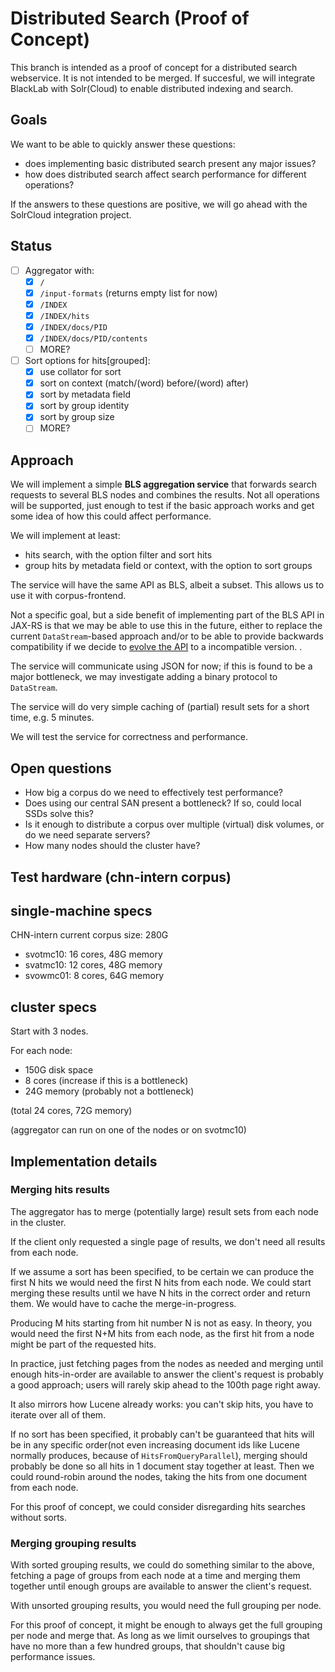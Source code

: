 # Distributed Search (Proof of Concept)

This branch is intended as a proof of concept for a distributed search 
webservice. It is not intended to be merged. If succesful, we will integrate 
BlackLab with Solr(Cloud) to enable distributed indexing and search.


## Goals

We want to be able to quickly answer these questions:
- does implementing basic distributed search present any major issues?
- how does distributed search affect search performance for different 
 operations?

If the answers to these questions are positive, we will go ahead with the 
SolrCloud integration project.


## Status

- [ ] Aggregator with:
  - [x] `/`
  - [x] `/input-formats` (returns empty list for now)
  - [x] `/INDEX`
  - [x] `/INDEX/hits`
  - [x] `/INDEX/docs/PID`
  - [x] `/INDEX/docs/PID/contents`
  - [ ] MORE?
- [ ] Sort options for hits\[grouped\]:
  - [x] use collator for sort
  - [x] sort on context (match/(word) before/(word) after)
  - [x] sort by metadata field
  - [x] sort by group identity
  - [x] sort by group size
  - [ ] MORE?

## Approach

We will implement a simple **BLS aggregation service** that forwards search 
requests to several BLS nodes and combines the results. Not all operations will 
be supported, just enough to test if the basic approach works and get some idea 
of how this could affect performance.

We will implement at least:
- hits search, with the option filter and sort hits
- group hits by metadata field or context, with the option to sort groups

The service will have the same API as BLS, albeit a subset. This allows us to 
use it with corpus-frontend.

Not a specific goal, but a side benefit of implementing part of the BLS API in
JAX-RS is that we may be able to use this in the future, either to replace the 
current `DataStream`-based approach and/or to be able to provide backwards 
compatibility if we decide to [evolve the API](api-redesign/README.md) to a incompatible version.
.

The service will communicate using JSON for now; if this is found to be a major 
bottleneck, we may 
investigate adding a binary protocol to `DataStream`.

The service will do very simple caching of (partial) result sets for a short 
time, e.g. 5 minutes.

We will test the service for correctness and performance.


## Open questions

- How big a corpus do we need to effectively test performance?
- Does using our central SAN present a bottleneck? If so, could local SSDs 
  solve this?
- Is it enough to distribute a corpus over multiple (virtual) disk volumes, or 
  do we need separate servers?
- How many nodes should the cluster have?


## Test hardware (chn-intern corpus)

## single-machine specs

CHN-intern current corpus size: 280G

- svotmc10: 16 cores, 48G memory   
- svatmc10: 12 cores, 48G memory
- svowmc01: 8 cores, 64G memory

## cluster specs

Start with 3 nodes.

For each node:
- 150G disk space
- 8 cores    (increase if this is a bottleneck)
- 24G memory (probably not a bottleneck)

(total 24 cores, 72G memory)

(aggregator can run on one of the nodes or on svotmc10)


## Implementation details

### Merging hits results

The aggregator has to merge (potentially large) result sets from each node in 
the cluster.

If the client only requested a single page of results, we don't need all 
results from each node.

If we assume a sort has been specified, to be certain we can produce the first 
N hits we would need the first N hits from each node. We could start merging 
these results until we have N hits in the correct order and return them. We 
would have to cache the merge-in-progress.

Producing M hits starting from hit number N is not as easy. In theory, you 
would need the first N+M hits from each node, as the first hit from a node 
might be part of the requested hits.

In practice, just fetching pages from the nodes as needed and merging until 
enough hits-in-order are available to answer the client's request is probably a 
good approach; users will rarely skip ahead to the 100th page right away.

It also mirrors how Lucene already works: you can't skip hits, you have to 
iterate over all of them.

If no sort has been specified, it probably can't be guaranteed that hits will 
be in any specific order(not even increasing document ids like Lucene normally 
produces, because of `HitsFromQueryParallel`), merging should probably be done 
so all hits in 1 document stay together at least. Then we could round-robin 
around the nodes, taking the hits from one document from each node.

For this proof of concept, we could consider disregarding hits searches without 
sorts.


### Merging grouping results

With sorted grouping results, we could do something similar to the above, 
fetching a page of groups from each node at a time and merging them together 
until enough groups are available to answer the client's request.

With unsorted grouping results, you would need the full grouping per node.

For this proof of concept, it might be enough to always get the full grouping 
per node and merge that. As long as we limit ourselves to groupings that have 
no more than a few hundred groups, that shouldn't cause big performance issues.
